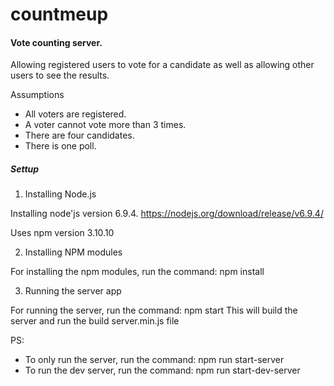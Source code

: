 # countmeup

#### Vote counting server.

Allowing registered users to vote for a candidate as well as allowing other users to see the results.

Assumptions

* All voters are registered.
* A voter cannot vote more than 3 times.
* There are four candidates.
* There is one poll.

##### Settup

1. Installing Node.js

Installing node'js version 6.9.4.
https://nodejs.org/download/release/v6.9.4/

Uses npm version 3.10.10

2. Installing NPM modules

For installing the npm modules, run the command: npm install

3. Running the server app

For running the server, run the command: npm start
This will build the server and run the build server.min.js file

PS:
* To only run the server, run the command: npm run start-server
* To run the dev server, run the command: npm run start-dev-server

